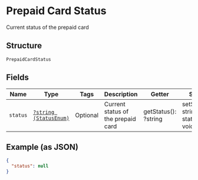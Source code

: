 
# Prepaid Card Status

Current status of the prepaid card

## Structure

`PrepaidCardStatus`

## Fields

| Name | Type | Tags | Description | Getter | Setter |
|  --- | --- | --- | --- | --- | --- |
| `status` | [`?string (StatusEnum)`](../../doc/models/status-enum.md) | Optional | Current status of the prepaid card | getStatus(): ?string | setStatus(?string status): void |

## Example (as JSON)

```json
{
  "status": null
}
```

